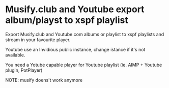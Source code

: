 # Musify.club and Youtube export album/playst to xspf playlist

Export Musify.club and Youtube.com albums or playlist to xspf playlists and stream in your favourite player. 

Youtube use an Invidious public instance, change istance if it's not available.

You need a Yotube capable player for Youtube playlist (ie. AIMP + Youtube plugin, PotPlayer)

NOTE: musify doens't work anymore
